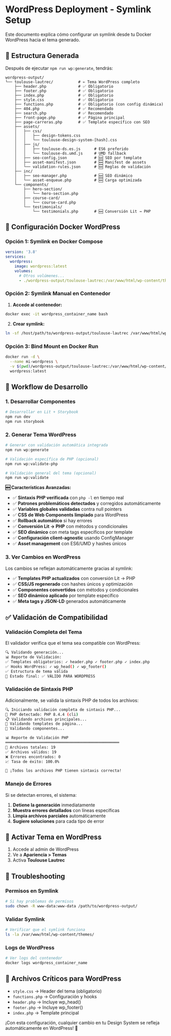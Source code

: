 # WordPress Deployment - Symlink Setup

Este documento explica cómo configurar un symlink desde tu Docker WordPress hacia el tema generado.

## 📁 Estructura Generada

Después de ejecutar `npm run wp:generate`, tendrás:

```
wordpress-output/
└── toulouse-lautrec/           # ← Tema WordPress completo
    ├── header.php              # ✅ Obligatorio
    ├── footer.php              # ✅ Obligatorio  
    ├── index.php               # ✅ Obligatorio
    ├── style.css               # ✅ Obligatorio
    ├── functions.php           # ✅ Obligatorio (con config dinámica)
    ├── 404.php                 # ✅ Recomendado
    ├── search.php              # ✅ Recomendado
    ├── front-page.php          # ✅ Página principal
    ├── page-carreras.php       # ✅ Template específico con SEO
    ├── assets/
    │   ├── css/
    │   │   ├── design-tokens.css
    │   │   └── toulouse-design-system-[hash].css
    │   ├── js/
    │   │   ├── toulouse-ds.es.js      # ES6 preferido
    │   │   └── toulouse-ds.umd.js     # UMD fallback
    │   ├── seo-config.json            # 🆕 SEO por template
    │   ├── asset-manifest.json        # 🆕 Manifest de assets
    │   └── validation-rules.json      # 🆕 Reglas de validación
    ├── inc/
    │   ├── seo-manager.php            # 🆕 SEO dinámico
    │   └── asset-enqueue.php          # 🆕 Carga optimizada
    └── components/
        ├── hero-section/
        │   └── hero-section.php
        ├── course-card/
        │   └── course-card.php
        └── testimonials/
            └── testimonials.php       # 🆕 Conversión Lit → PHP
```

## 🐳 Configuración Docker WordPress

### Opción 1: Symlink en Docker Compose

```yaml
version: '3.8'
services:
  wordpress:
    image: wordpress:latest
    volumes:
      # Otros volúmenes...
      - ./wordpress-output/toulouse-lautrec:/var/www/html/wp-content/themes/toulouse-lautrec:ro
```

### Opción 2: Symlink Manual en Contenedor

1. **Accede al contenedor:**
```bash
docker exec -it wordpress_container_name bash
```

2. **Crear symlink:**
```bash
ln -sf /host/path/to/wordpress-output/toulouse-lautrec /var/www/html/wp-content/themes/toulouse-lautrec
```

### Opción 3: Bind Mount en Docker Run

```bash
docker run -d \
  --name mi-wordpress \
  -v $(pwd)/wordpress-output/toulouse-lautrec:/var/www/html/wp-content/themes/toulouse-lautrec:ro \
  wordpress:latest
```

## 🔄 Workflow de Desarrollo

### 1. Desarrollar Componentes
```bash
# Desarrollar en Lit + Storybook
npm run dev
npm run storybook
```

### 2. Generar Tema WordPress
```bash
# Generar con validación automática integrada
npm run wp:generate

# Validación específica de PHP (opcional)
npm run wp:validate-php

# Validación general del tema (opcional)
npm run wp:validate
```

**🆕 Características Avanzadas:**
- ✅ **Sintaxis PHP verificada** con `php -l` en tiempo real
- ✅ **Patrones problemáticos detectados** y corregidos automáticamente
- ✅ **Variables globales validadas** contra null pointers  
- ✅ **CSS de Web Components limpiado** para WordPress
- ✅ **Rollback automático** si hay errores
- ✅ **Conversión Lit → PHP** con métodos y condicionales
- ✅ **SEO dinámico** con meta tags específicos por template
- ✅ **Configuración client-agnostic** usando ConfigManager
- ✅ **Asset management** con ES6/UMD y hashes únicos

### 3. Ver Cambios en WordPress
Los cambios se reflejan automáticamente gracias al symlink:
- ✅ **Templates PHP actualizados** con conversión Lit → PHP
- ✅ **CSS/JS regenerado** con hashes únicos y optimización
- ✅ **Componentes convertidos** con métodos y condicionales  
- ✅ **SEO dinámico aplicado** por template específico
- ✅ **Meta tags y JSON-LD** generados automáticamente

## ✅ Validación de Compatibilidad

### Validación Completa del Tema

El validador verifica que el tema sea compatible con WordPress:

```bash
🔍 Validando generación...
📊 Reporte de Validación:
✅ Templates obligatorios: ✓ header.php ✓ footer.php ✓ index.php
✅ Hooks WordPress: ✓ wp_head() ✓ wp_footer()
✅ Estructura de tema válida
🏁 Estado final: ✅ VÁLIDO PARA WORDPRESS
```

### Validación de Sintaxis PHP

Adicionalmente, se valida la sintaxis PHP de todos los archivos:

```bash
🔍 Iniciando validación completa de sintaxis PHP...
🐘 PHP detectado: PHP 8.4.4 (cli)
📋 Validando archivos principales...
📄 Validando templates de página...
🧩 Validando componentes...

📊 Reporte de Validación PHP
══════════════════════════════════════════════════
📁 Archivos totales: 19
✅ Archivos válidos: 19
❌ Errores encontrados: 0
📈 Tasa de éxito: 100.0%

🎉 ¡Todos los archivos PHP tienen sintaxis correcta!
```

### Manejo de Errores

Si se detectan errores, el sistema:
1. **Detiene la generación** inmediatamente
2. **Muestra errores detallados** con líneas específicas
3. **Limpia archivos parciales** automáticamente
4. **Sugiere soluciones** para cada tipo de error

## 🚀 Activar Tema en WordPress

1. Accede al admin de WordPress
2. Ve a **Apariencia > Temas**  
3. Activa **Toulouse Lautrec**

## 🔧 Troubleshooting

### Permisos en Symlink
```bash
# Si hay problemas de permisos
sudo chown -R www-data:www-data /path/to/wordpress-output/
```

### Validar Symlink
```bash
# Verificar que el symlink funciona
ls -la /var/www/html/wp-content/themes/
```

### Logs de WordPress
```bash
# Ver logs del contenedor
docker logs wordpress_container_name
```

## 📝 Archivos Críticos para WordPress

- `style.css` → Header del tema (obligatorio)
- `functions.php` → Configuración y hooks
- `header.php` → Incluye wp_head()
- `footer.php` → Incluye wp_footer()
- `index.php` → Template principal

¡Con esta configuración, cualquier cambio en tu Design System se refleja automáticamente en WordPress! 🎉